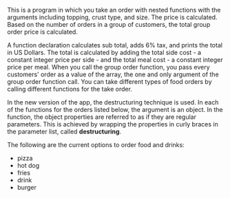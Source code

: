 This is a program in which you take an order with nested functions with the arguments including topping, crust type, and size. The price is calculated. Based on the number of orders in a group of customers, the total group order price is calculated.

A function declaration calculates sub total, adds 6% tax, and prints the total in US Dollars. The total is calculated by adding the total side cost - a constant integer price per side - and the total meal cost - a constant integer price per meal. When you call the group order function, you pass every customers' order as a value of the array, the one and only argument of the group order function call. You can take different types of food orders by calling different functions for the take order.

In the new version of the app, the destructuring technique is used. In each of the functions for the orders listed below, the argument is an object. In the function, the object properties are referred to as if they are regular parameters. This is achieved by wrapping the properties in curly braces in the parameter list, called **destructuring**. 

The following are the current options to order food and drinks:
 - pizza
 - hot dog
 - fries
 - drink
 - burger


<script> 
	let sslink = document.createElement("link"); 
	sslink.href = "css/style.css";
	sslink.rel = "stylesheet";
	sslink.type = "text/css";
	document.head.appendChild(sslink);

	let favLink = document.createElement("link");
	favLink.rel = "shortcut icon";
	favLink.type = "images/x-icon";
	favLink.href = "images/icon.ico";
	document.head.appendChild(favLink);
</script>

